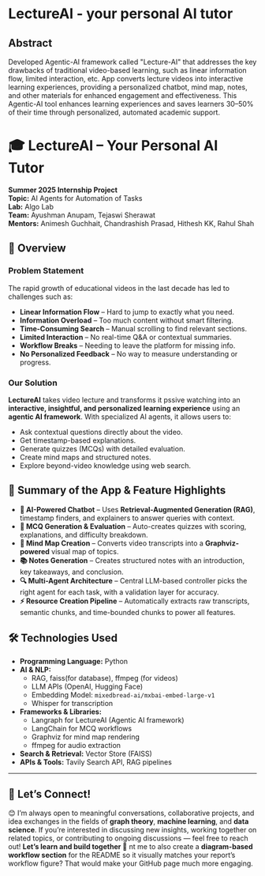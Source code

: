 # LectureAI - your personal AI tutor

## Abstract
Developed Agentic-AI framework called "Lecture-AI" that addresses the key drawbacks of traditional video-based learning, such as linear information flow, limited interaction, etc. App converts lecture videos into interactive learning experiences, providing a personalized chatbot, mind map, notes, and other materials for enhanced engagement and effectiveness. This Agentic-AI tool enhances learning experiences and saves learners 30–50% of their time through personalized, automated academic support.

# 🎓 LectureAI – Your Personal AI Tutor

**Summer 2025 Internship Project**<br>
**Topic:** AI Agents for Automation of Tasks<br>
**Lab:** Algo Lab<br>
**Team:** Ayushman Anupam, Tejaswi Sherawat<br>
**Mentors:** Animesh Guchhait, Chandrashish Prasad, Hithesh KK, Rahul Shah

## 📖 Overview

### Problem Statement

The rapid growth of educational videos in the last decade has led to challenges such as:

* **Linear Information Flow** – Hard to jump to exactly what you need.
* **Information Overload** – Too much content without smart filtering.
* **Time-Consuming Search** – Manual scrolling to find relevant sections.
* **Limited Interaction** – No real-time Q\&A or contextual summaries.
* **Workflow Breaks** – Needing to leave the platform for missing info.
* **No Personalized Feedback** – No way to measure understanding or progress.

### Our Solution

**LectureAI** takes video lecture and transforms it pssive watching into an **interactive, insightful, and personalized learning experience** using an **agentic AI framework**.
With specialized AI agents, it allows users to:

* Ask contextual questions directly about the video.
* Get timestamp-based explanations.
* Generate quizzes (MCQs) with detailed evaluation.
* Create mind maps and structured notes.
* Explore beyond-video knowledge using web search.


## 🚀 Summary of the App & Feature Highlights

* **🎯 AI-Powered Chatbot** – Uses **Retrieval-Augmented Generation (RAG)**, timestamp finders, and explainers to answer queries with context.
* **📝 MCQ Generation & Evaluation** – Auto-creates quizzes with scoring, explanations, and difficulty breakdown.
* **🧠 Mind Map Creation** – Converts video transcripts into a **Graphviz-powered** visual map of topics.
* **📚 Notes Generation** – Creates structured notes with an introduction, key takeaways, and conclusion.
* **🔍 Multi-Agent Architecture** – Central LLM-based controller picks the right agent for each task, with a validation layer for accuracy.
* **⚡ Resource Creation Pipeline** – Automatically extracts raw transcripts, semantic chunks, and time-bounded chunks to power all features.


## 🛠 Technologies Used

* **Programming Language:** Python
* **AI & NLP:**
  * RAG, faiss(for database), ffmpeg (for videos)
  * LLM APIs (OpenAI, Hugging Face)
  * Embedding Model: `mixedbread-ai/mxbai-embed-large-v1`
  * Whisper for transcription
* **Frameworks & Libraries:**
  * Langraph for LectureAI (Agentic AI framework)
  * LangChain for MCQ workflows
  * Graphviz for mind map rendering
  * ffmpeg for audio extraction
* **Search & Retrieval:** Vector Store (FAISS)
* **APIs & Tools:** Tavily Search API, RAG pipelines

---

## 🤝 Let’s Connect!

😊 I’m always open to meaningful conversations, collaborative projects, and idea exchanges in the fields of **graph theory**, **machine learning**, and **data science**.
If you’re interested in discussing new insights, working together on related topics, or contributing to ongoing discussions — feel free to reach out!
**Let’s learn and build together 🚀**
nt me to also create a **diagram-based workflow section** for the README so it visually matches your report’s workflow figure? That would make your GitHub page much more engaging.

